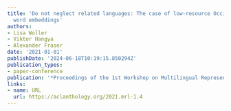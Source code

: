 ```yaml
---
title: 'Do not neglect related languages: The case of low-resource Occitan cross-lingual
  word embeddings'
authors:
- Lisa Woller
- Viktor Hangya
- Alexander Fraser
date: '2021-01-01'
publishDate: '2024-06-18T10:19:15.850294Z'
publication_types:
- paper-conference
publication: '*Proceedings of the 1st Workshop on Multilingual Representation Learning*'
links:
- name: URL
  url: https://aclanthology.org/2021.mrl-1.4
---
```

